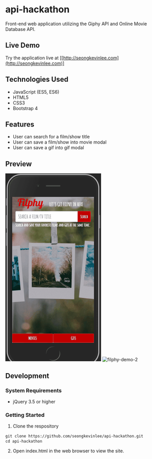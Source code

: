# api-hackathon
Front-end web application utilizing the Giphy API and Online Movie Database API.

## Live Demo
Try the application live at [[http://seongkevinlee.com](http://seongkevinlee.com)]

## Technologies Used
* JavaScript (ES5, ES6)
* HTML5
* CSS3
* Bootstrap 4

## Features
* User can search for a film/show title
* User can save a film/show into movie modal
* User can save a gif into gif modal

## Preview
![filphy-demo-1](https://github.com/seongkevinlee/api-hackathon/blob/master/filphy-demo-1.gif?raw=true)
![filphy-demo-2](https://github.com/seongkevinlee/api-hackathon/blob/master/filphy-demo-2.gif?raw=true)

## Development
### System Requirements
* jQuery 3.5 or higher

### Getting Started
1. Clone the respository
```
git clone https://github.com/seongkevinlee/api-hackathon.git
cd api-hackathon
```
2. Open index.html in the web browser to view the site.
